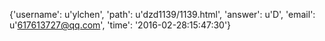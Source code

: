 {'username': u'ylchen', 'path': u'dzd1139/1139.html', 'answer': u'D', 'email': u'617613727@qq.com', 'time': '2016-02-28:15:47:30'}